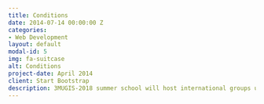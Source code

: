 ```yaml
---
title: Conditions
date: 2014-07-14 00:00:00 Z
categories:
- Web Development
layout: default
modal-id: 5
img: fa-suitcase
alt: Conditions
project-date: April 2014
client: Start Bootstrap
description: 3MUGIS-2018 summer school will host international groups up to 35-50 participants. Participation fees will cover accommodation in the student campus, two meals per day and all materials necessary for courses. Participation fees for the filed tour include all the travelling, accommodation and living costs. The participation fee is 400 US dollars for one of the parts (Moscow/ field tour) and 800 US dollars for both. 3MUGIS-2018 participants will be registered for the international conference Smart and Sustainable Cities free of charge. All the foreign participants will also receive visa support and any other assistance with organization of the trip to Moscow.
---
```


